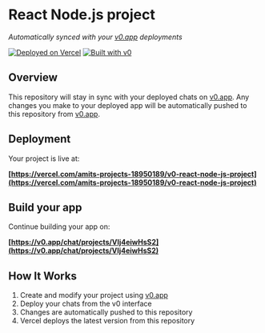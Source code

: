 # React Node.js project

*Automatically synced with your [v0.app](https://v0.app) deployments*

[![Deployed on Vercel](https://img.shields.io/badge/Deployed%20on-Vercel-black?style=for-the-badge&logo=vercel)](https://vercel.com/amits-projects-18950189/v0-react-node-js-project)
[![Built with v0](https://img.shields.io/badge/Built%20with-v0.app-black?style=for-the-badge)](https://v0.app/chat/projects/VIj4eiwHsS2)

## Overview

This repository will stay in sync with your deployed chats on [v0.app](https://v0.app).
Any changes you make to your deployed app will be automatically pushed to this repository from [v0.app](https://v0.app).

## Deployment

Your project is live at:

**[https://vercel.com/amits-projects-18950189/v0-react-node-js-project](https://vercel.com/amits-projects-18950189/v0-react-node-js-project)**

## Build your app

Continue building your app on:

**[https://v0.app/chat/projects/VIj4eiwHsS2](https://v0.app/chat/projects/VIj4eiwHsS2)**

## How It Works

1. Create and modify your project using [v0.app](https://v0.app)
2. Deploy your chats from the v0 interface
3. Changes are automatically pushed to this repository
4. Vercel deploys the latest version from this repository
